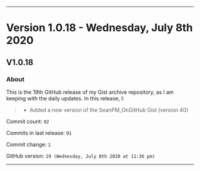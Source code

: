 
***

# Version 1.0.18 - Wednesday, July 8th 2020

## V1.0.18

### About

This is the 19th GitHub release of my Gist archive repository, as I am keeping with the daily updates. In this release, I:

> * Added a new version of the SeanPM_OnGitHub Gist (version 40)

Commit count: `92`

Commits in last release: `91`

Commit change: `1`

GitHub version: `19 (Wednesday, July 8th 2020 at 11:36 pm)`

***
